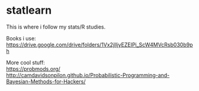 # statlearn
This is where i follow my stats/R studies.

Books i use: https://drive.google.com/drive/folders/1Vx2jIljyEZEIPi_ScW4MVcRsb030b9ph


More cool stuff:  
https://probmods.org/  
http://camdavidsonpilon.github.io/Probabilistic-Programming-and-Bayesian-Methods-for-Hackers/
